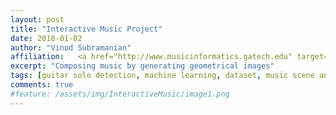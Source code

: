 ```yaml
---
layout: post
title: "Interactive Music Project"
date: 2018-01-02
author: "Vinod Subramanian"
affiliation:   <a href="http://www.musicinformatics.gatech.edu" target="_blank">Music Informatics Group</a>, <a href="http://www.gtcmt.gatech.edu" target="_blank">GTCMT</a>
excerpt: "Composing music by generating geometrical images"
tags: [guitar solo detection, machine learning, dataset, music scene analyais, music informatics]
comments: true
#feature: /assets/img/InteractiveMusic/image1.png
---
```



